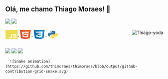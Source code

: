 ## Olá, me chamo Thiago Moraes! 🌱
<div>
  <a href="https://github.com/thimoraes">
  <img height="160em" src="https://github-readme-stats.vercel.app/api?username=thimoraes&show_icons=true&theme=dark&include_all_commits=true&count_private=true"/>
  <img height="160em" src="https://github-readme-stats.vercel.app/api/top-langs/?username=thimoraes&layout=compact&langs_count=7&theme=dark"/>
</div>
  
 <div style="display: inline_block"><br>
  <img align="center" alt="Thiago-Js" height="30" width="40" src="https://raw.githubusercontent.com/devicons/devicon/master/icons/javascript/javascript-plain.svg">
  <img align="center" alt="Thiago-HTML" height="30" width="40" src="https://raw.githubusercontent.com/devicons/devicon/master/icons/html5/html5-original.svg">
  <img align="center" alt="Thiago-CSS" height="30" width="40" src="https://raw.githubusercontent.com/devicons/devicon/master/icons/css3/css3-original.svg">
  <img align="center" alt="Thiago-Python" height="30" width="40" src="https://raw.githubusercontent.com/devicons/devicon/master/icons/python/python-original.svg">
  <img align="right" alt="Thiago-yoda" src="https://cdn.discordapp.com/attachments/795358919417397249/825430589581688872/hi.gif">
</div>
  
##
  
<div> 
  <a href="https://instagram.com/mthiagomoraes" target="_blank"><img src="https://img.shields.io/badge/-Instagram-%23E4405F?style=for-the-badge&logo=instagram&logoColor=white" target="_blank"></a>
  <a href = "mailto:moraeszthiago@gmail.com"><img src="https://img.shields.io/badge/-Gmail-%23333?style=for-the-badge&logo=gmail&logoColor=white" target="_blank"></a>
  <a href="https://www.linkedin.com/in/thiago-moraes-b6961a1a9/" target="_blank"><img src="https://img.shields.io/badge/-LinkedIn-%230077B5?style=for-the-badge&logo=linkedin&logoColor=white" target="_blank"></a> 
  
</div>

      ![Snake animation](https://github.com/thimoraes/thimoraes/blob/output/github-contribution-grid-snake.svg)
